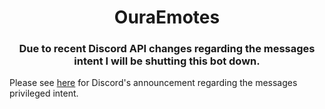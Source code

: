 <h1 align="center">OuraEmotes</h1>

<h3 align="center">Due to recent Discord API changes regarding the messages intent I will be shutting this bot down.</h3>

Please see [here](https://support-dev.discord.com/hc/en-us/articles/4404772028055-Message-Content-Privileged-Intent-for-Verified-Bots#:~:text=UPDATE%3A%20MESSAGE%20CONTENT%20IS%20BECOMING,in%2075%20or%20more%20servers.) for Discord's announcement regarding the messages privileged intent.
